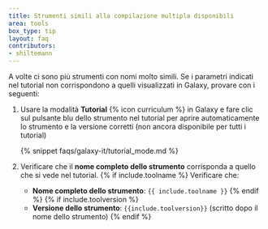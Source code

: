 ```yaml
---
title: Strumenti simili alla compilazione multipla disponibili
area: tools
box_type: tip
layout: faq
contributors:
- shiltemann
---
```



A volte ci sono più strumenti con nomi molto simili. Se i parametri indicati nel tutorial non corrispondono a quelli visualizzati in Galaxy, provare con i seguenti:

1. Usare la modalità **Tutorial** {% icon curriculum %} in Galaxy e fare clic sul pulsante blu dello strumento nel tutorial per aprire automaticamente lo strumento e la versione corretti (non ancora disponibile per tutti i tutorial)

   {% snippet faqs/galaxy-it/tutorial_mode.md %}

2. Verificare che il **nome completo dello strumento** corrisponda a quello che si vede nel tutorial. {% if include.toolname %} Verificare che:
   - **Nome completo dello strumento**: `{{ include.toolname }}` {% endif %} {% if include.toolversion %}
   - **Versione dello strumento**: `{{include.toolversion}}` (scritto dopo il nome dello strumento) {% endif %}

